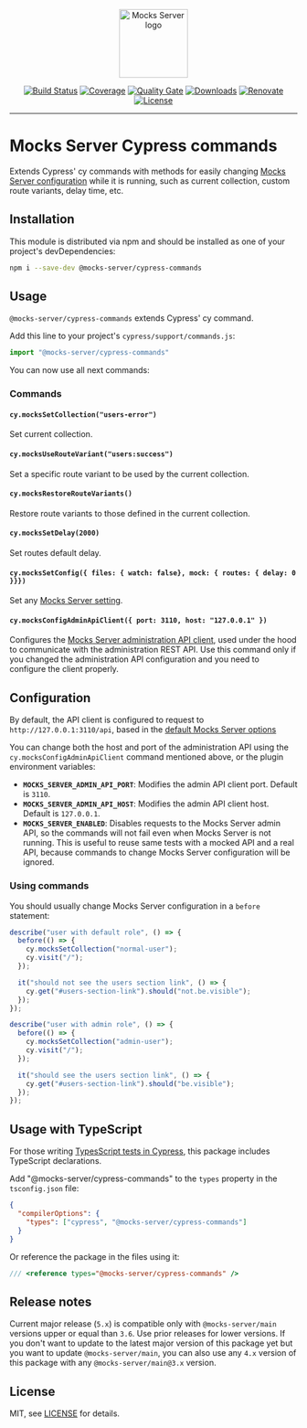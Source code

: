 <p align="center"><a href="https://mocks-server.org" target="_blank" rel="noopener noreferrer"><img width="120" src="https://www.mocks-server.org/img/logo_120.png" alt="Mocks Server logo"></a></p>

<p align="center">
  <a href="https://github.com/mocks-server/main/actions?query=workflow%3Abuild+branch%3Amaster"><img src="https://github.com/mocks-server/main/workflows/build/badge.svg?branch=master" alt="Build Status"></a>
  <a href="https://codecov.io/gh/mocks-server/main"><img src="https://codecov.io/gh/mocks-server/main/branch/master/graph/badge.svg?token=2S8ZR55AJV" alt="Coverage"></a>
  <a href="https://sonarcloud.io/project/overview?id=mocks-server_main_cypress-commands"><img src="https://sonarcloud.io/api/project_badges/measure?project=mocks-server_main_cypress-commands&metric=alert_status" alt="Quality Gate"></a>
  <a href="https://www.npmjs.com/package/@mocks-server/cypress-commands"><img src="https://img.shields.io/npm/dm/@mocks-server/cypress-commands.svg" alt="Downloads"></a>
  <a href="https://renovatebot.com"><img src="https://img.shields.io/badge/renovate-enabled-brightgreen.svg" alt="Renovate"></a>
  <a href="https://github.com/mocks-server/main/blob/master/packages/cypress-commands/LICENSE"><img src="https://img.shields.io/npm/l/@mocks-server/cypress-commands.svg" alt="License"></a>
</p>

---

# Mocks Server Cypress commands

Extends Cypress' cy commands with methods for easily changing [Mocks Server configuration][mocks-server-options-url] while it is running, such as current collection, custom route variants, delay time, etc.

## Installation

This module is distributed via npm and should be installed as one of your project's devDependencies:

```bash
npm i --save-dev @mocks-server/cypress-commands
```

## Usage

`@mocks-server/cypress-commands` extends Cypress' cy command.

Add this line to your project's `cypress/support/commands.js`:

```js
import "@mocks-server/cypress-commands"
```

You can now use all next commands:

### Commands

#### `cy.mocksSetCollection("users-error")`

Set current collection.

#### `cy.mocksUseRouteVariant("users:success")`

Set a specific route variant to be used by the current collection.

#### `cy.mocksRestoreRouteVariants()`

Restore route variants to those defined in the current collection.

#### `cy.mocksSetDelay(2000)`

Set routes default delay.

#### `cy.mocksSetConfig({ files: { watch: false}, mock: { routes: { delay: 0 }}})`

Set any [Mocks Server setting][mocks-server-options-url].

#### `cy.mocksConfigAdminApiClient({ port: 3110, host: "127.0.0.1" })`

Configures the [Mocks Server administration API client](https://github.com/mocks-server/admin-api-client), used under the hood to communicate with the administration REST API. Use this command only if you changed the administration API configuration and you need to configure the client properly.

## Configuration

By default, the API client is configured to request to `http://127.0.0.1:3110/api`, based in the [default Mocks Server options][mocks-server-options-url]

You can change both the host and port of the administration API using the `cy.mocksConfigAdminApiClient` command mentioned above, or the plugin environment variables:

* __`MOCKS_SERVER_ADMIN_API_PORT`__: Modifies the admin API client port. Default is `3110`.
* __`MOCKS_SERVER_ADMIN_API_HOST`__: Modifies the admin API client host. Default is `127.0.0.1`.
* __`MOCKS_SERVER_ENABLED`__: Disables requests to the Mocks Server admin API, so the commands will not fail even when Mocks Server is not running. This is useful to reuse same tests with a mocked API and a real API, because commands to change Mocks Server configuration will be ignored.

### Using commands

You should usually change Mocks Server configuration in a `before` statement:

```js
describe("user with default role", () => {
  before(() => {
    cy.mocksSetCollection("normal-user");
    cy.visit("/");
  });

  it("should not see the users section link", () => {
    cy.get("#users-section-link").should("not.be.visible");
  });
});

describe("user with admin role", () => {
  before(() => {
    cy.mocksSetCollection("admin-user");
    cy.visit("/");
  });

  it("should see the users section link", () => {
    cy.get("#users-section-link").should("be.visible");
  });
});
```

## Usage with TypeScript

For those writing [TypesScript tests in Cypress][cypress-typescript], this package includes TypeScript declarations.

Add "@mocks-server/cypress-commands" to the `types` property in the `tsconfig.json` file:

```json
{
  "compilerOptions": {
    "types": ["cypress", "@mocks-server/cypress-commands"]
  }
}
```

Or reference the package in the files using it:

```typescript
/// <reference types="@mocks-server/cypress-commands" />
```

## Release notes

Current major release (`5.x`) is compatible only with `@mocks-server/main` versions upper or equal than `3.6`. Use prior releases for lower versions. If you don't want to update to the latest major version of this package yet but you want to update `@mocks-server/main`, you can also use any `4.x` version of this package with any `@mocks-server/main@3.x` version.

## License

MIT, see [LICENSE](./LICENSE) for details.

[mocks-server-url]: https://www.mocks-server.org
[mocks-server-options-url]: https://www.mocks-server.org/docs/configuration/options
[cypress-typescript]: https://docs.cypress.io/guides/tooling/typescript-support.html
